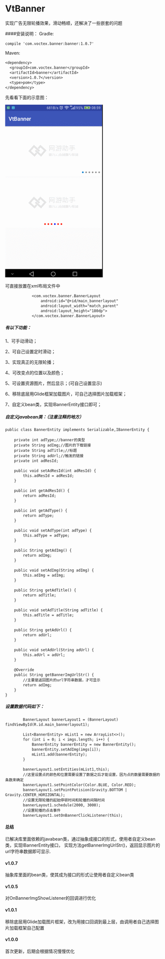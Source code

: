 # VtBanner
实现广告无限轮播效果，滑动畅顺，还解决了一些嵌套的问题

####安装说明：
Gradle:
```
compile 'com.voctex.banner:banner:1.0.7'
```

Maven:
```
<dependency>
  <groupId>com.voctex.banner</groupId>
  <artifactId>banner</artifactId>
  <version>1.0.7</version>
  <type>pom</type>
</dependency>
```


先看看下面的示意图：

![Image text](https://github.com/voctex/VtBanner/blob/master/gif/banners.gif?raw=true)

可直接放置在xml布局文件中
```
            <com.voctex.banner.BannerLayout
                android:id="@+id/main_bannerlayout"
                android:layout_width="match_parent"
                android:layout_height="180dp">
            </com.voctex.banner.BannerLayout>
```

##### 有以下功能：

1、可手动滑动；

2、可自己设置定时滑动；

3、实现真正的无限轮播；

4、可改变点的位置以及颜色；

5、可设置资源图片，然后显示；(可自己设置显示)

6、移除底层用Glide框架加载图片，可自己选择图片加载框架；

7、自定义bean类，实现IBannerEntity接口即可；



##### 自定义javabean类：（注意注释的地方）
```
public class BannerEntity implements Serializable,IBannerEntity {

    private int adType;//banner的类型
    private String adImg;//图片的下载链接
    private String adTitle;//标题
    private String adUrl;//触发的链接
    private int adResId;

    public void setAdResId(int adResId) {
        this.adResId = adResId;
    }

    public int getAdResId() {
        return adResId;
    }

    public int getAdType() {
        return adType;
    }

    public void setAdType(int adType) {
        this.adType = adType;
    }

    public String getAdImg() {
        return adImg;
    }

    public void setAdImg(String adImg) {
        this.adImg = adImg;
    }

    public String getAdTitle() {
        return adTitle;
    }

    public void setAdTitle(String adTitle) {
        this.adTitle = adTitle;
    }

    public String getAdUrl() {
        return adUrl;
    }

    public void setAdUrl(String adUrl) {
        this.adUrl = adUrl;
    }

    @Override
    public String getBannerImgUrlStr() {
        //主要是返回图片的url字符串数据，才可显示
        return adImg;
    }
}
```

##### 设置数据代码如下：

```
        BannerLayout bannerLayout1 = (BannerLayout) findViewById(R.id.main_bannerlayout1);

        List<BannerEntity> mList1 = new ArrayList<>();
        for (int i = 0; i < imgs.length; i++) {
            BannerEntity bannerEntity = new BannerEntity();
            bannerEntity.setAdImg(imgs[i]);
            mList1.add(bannerEntity);
        }

        bannerLayout1.setEntities(mList1,this);
        //这里设置点的颜色和位置需要设置了数据之后才能设置，因为点的数量需要数据的条数来确定
        bannerLayout1.setPointColor(Color.BLUE, Color.RED);
        bannerLayout1.setPointPotision(Gravity.BOTTOM | Gravity.CENTER_HORIZONTAL);
        //设置无限轮播的起始停顿时间和轮播的间隔时间
        bannerLayout1.schedule(2000, 3000);
        //设置轮播的点击事件
        bannerLayout1.setOnBannerClickListener(this);
```

#### 总结
已解决库里面依赖的javabean类，通过抽象成接口的形式，使用者自定义bean类，实现IBannerEntity接口，
实现方法getBannerImgUrlStr()，返回显示图片的url字符串数据即可显示.


#### v1.0.7
抽象库里面的bean类，使其成为接口的形式让使用者自定义bean类

#### v1.0.5
对OnBannerImgShowListener的回调进行优化

#### v1.0.1
移除底层用Glide加载图片框架，改为用接口回调到最上层，由调用者自己选择图片加载框架自己配置

#### v1.0.0
首次更新，后期会根据情况慢慢优化
